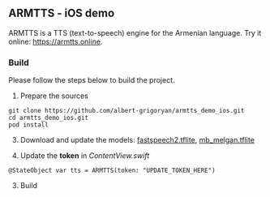 ## ARMTTS - iOS demo
ARMTTS is a TTS (text-to-speech) engine for the Armenian language. Try it online: https://armtts.online.


### Build
Please follow the steps below to build the project.

1. Prepare the sources
```
git clone https://github.com/albert-grigoryan/armtts_demo_ios.git
cd armtts_demo_ios.git
pod install
```

3. Download and update the models: [fastspeech2.tflite](https://www.dropbox.com/s/614z0qaaim36rf8/fastspeech2.tflite), [mb_melgan.tflite](https://www.dropbox.com/s/i5w76jen4dggtdu/mb_melgan.tflite)


2. Update the **token** in *ContentView.swift*

```
@StateObject var tts = ARMTTS(token: "UPDATE_TOKEN_HERE")
```

3. Build
